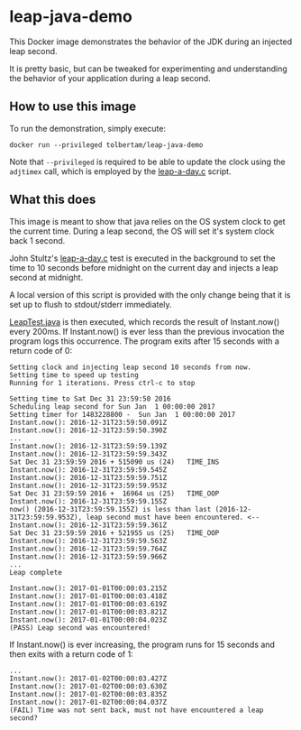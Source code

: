 # leap-java-demo

This Docker image demonstrates the behavior of the JDK during an injected leap
second.

It is pretty basic, but can be tweaked for experimenting and understanding
the behavior of your application during a leap second.

## How to use this image

To run the demonstration, simply execute:

```
docker run --privileged tolbertam/leap-java-demo
```

Note that `--privileged` is required to be able to update the clock using the
`adjtimex` call, which is employed by the [leap-a-day.c][leap-a-day] script.

## What this does

This image is meant to show that java relies on the OS system clock to get the
current time.  During a leap second, the OS will set it's system clock back 1
second.

John Stultz's [leap-a-day.c][leap-a-day] test is executed in the background to
set the time to 10 seconds before midnight on the current day and injects a
leap second at midnight.

A local version of this script is provided with the only change being 
that it is set up to flush to stdout/stderr immediately.

[LeapTest.java](/LeapTest.java) is then executed, which records the result
of Instant.now() every 200ms.  If Instant.now() is ever less than the previous
invocation the program logs this occurrence.  The program exits after 15
seconds with a return code of 0:

```
Setting clock and injecting leap second 10 seconds from now.
Setting time to speed up testing
Running for 1 iterations. Press ctrl-c to stop

Setting time to Sat Dec 31 23:59:50 2016
Scheduling leap second for Sun Jan  1 00:00:00 2017
Setting timer for 1483228800 -  Sun Jan  1 00:00:00 2017
Instant.now(): 2016-12-31T23:59:50.091Z
Instant.now(): 2016-12-31T23:59:50.390Z
...
Instant.now(): 2016-12-31T23:59:59.139Z
Instant.now(): 2016-12-31T23:59:59.343Z
Sat Dec 31 23:59:59 2016 + 515090 us (24)   TIME_INS
Instant.now(): 2016-12-31T23:59:59.545Z
Instant.now(): 2016-12-31T23:59:59.751Z
Instant.now(): 2016-12-31T23:59:59.953Z
Sat Dec 31 23:59:59 2016 +  16964 us (25)   TIME_OOP
Instant.now(): 2016-12-31T23:59:59.155Z
now() (2016-12-31T23:59:59.155Z) is less than last (2016-12-31T23:59:59.953Z), leap second must have been encountered. <--
Instant.now(): 2016-12-31T23:59:59.361Z
Sat Dec 31 23:59:59 2016 + 521955 us (25)   TIME_OOP
Instant.now(): 2016-12-31T23:59:59.563Z
Instant.now(): 2016-12-31T23:59:59.764Z
Instant.now(): 2016-12-31T23:59:59.966Z
...
Leap complete

Instant.now(): 2017-01-01T00:00:03.215Z
Instant.now(): 2017-01-01T00:00:03.418Z
Instant.now(): 2017-01-01T00:00:03.619Z
Instant.now(): 2017-01-01T00:00:03.821Z
Instant.now(): 2017-01-01T00:00:04.023Z
(PASS) Leap second was encountered!
```

If Instant.now() is ever increasing, the program runs for 15 seconds and then exits with a return code of 1:

```
...
Instant.now(): 2017-01-02T00:00:03.427Z
Instant.now(): 2017-01-02T00:00:03.630Z
Instant.now(): 2017-01-02T00:00:03.835Z
Instant.now(): 2017-01-02T00:00:04.037Z
(FAIL) Time was not sent back, must not have encountered a leap second?
```

[leap-a-day]: https://github.com/johnstultz-work/timetests/blob/master/leap-a-day.c

